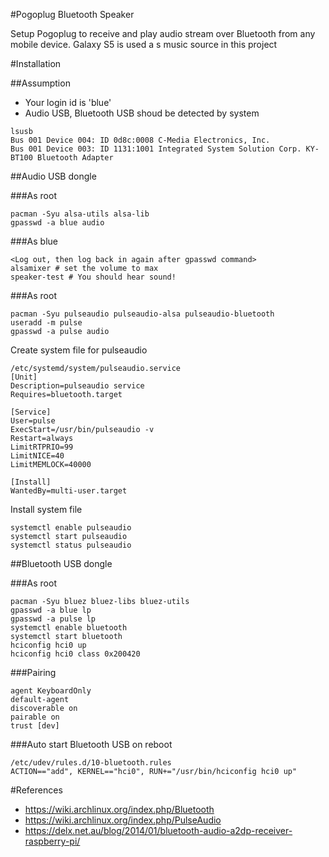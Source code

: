 #Pogoplug Bluetooth Speaker

Setup Pogoplug to receive and play audio stream over Bluetooth from any mobile device. Galaxy S5 is used a s music source in this project

#Installation

##Assumption

* Your login id is 'blue'
* Audio USB, Bluetooth USB shoud be detected by system

```
lsusb
Bus 001 Device 004: ID 0d8c:0008 C-Media Electronics, Inc. 
Bus 001 Device 003: ID 1131:1001 Integrated System Solution Corp. KY-BT100 Bluetooth Adapter
```

##Audio USB dongle

###As root

```
pacman -Syu alsa-utils alsa-lib
gpasswd -a blue audio
```

###As blue

```
<Log out, then log back in again after gpasswd command>
alsamixer # set the volume to max
speaker-test # You should hear sound!
```

###As root

```
pacman -Syu pulseaudio pulseaudio-alsa pulseaudio-bluetooth
useradd -m pulse
gpasswd -a pulse audio
```

Create system file for pulseaudio

```
/etc/systemd/system/pulseaudio.service
[Unit]
Description=pulseaudio service
Requires=bluetooth.target

[Service]
User=pulse
ExecStart=/usr/bin/pulseaudio -v
Restart=always
LimitRTPRIO=99
LimitNICE=40
LimitMEMLOCK=40000

[Install]
WantedBy=multi-user.target
```

Install system file

```
systemctl enable pulseaudio
systemctl start pulseaudio
systemctl status pulseaudio
```

##Bluetooth USB dongle

###As root

```
pacman -Syu bluez bluez-libs bluez-utils
gpasswd -a blue lp
gpasswd -a pulse lp
systemctl enable bluetooth
systemctl start bluetooth
hciconfig hci0 up
hciconfig hci0 class 0x200420
```

###Pairing

```
agent KeyboardOnly
default-agent
discoverable on
pairable on
trust [dev]
```

###Auto start Bluetooth USB on reboot

```
/etc/udev/rules.d/10-bluetooth.rules
ACTION=="add", KERNEL=="hci0", RUN+="/usr/bin/hciconfig hci0 up"
```

#References

* https://wiki.archlinux.org/index.php/Bluetooth
* https://wiki.archlinux.org/index.php/PulseAudio
* https://delx.net.au/blog/2014/01/bluetooth-audio-a2dp-receiver-raspberry-pi/
